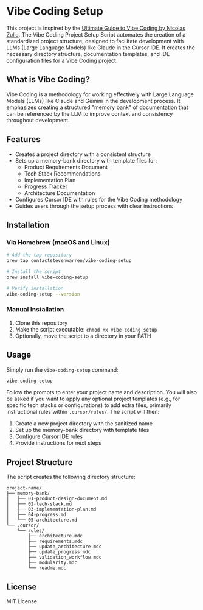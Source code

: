 # Vibe Coding Setup

This project is inspired by the [Ultimate Guide to Vibe Coding by Nicolas Zullo](https://github.com/EnzeD/vibe-coding). The Vibe Coding Project Setup Script automates the creation of a standardized project structure, designed to facilitate development with LLMs (Large Language Models) like Claude in the Cursor IDE. It creates the necessary directory structure, documentation templates, and IDE configuration files for a Vibe Coding project.

## What is Vibe Coding?

Vibe Coding is a methodology for working effectively with Large Language Models (LLMs) like Claude and Gemini in the development process. It emphasizes creating a structured "memory bank" of documentation that can be referenced by the LLM to improve context and consistency throughout development.

## Features

- Creates a project directory with a consistent structure
- Sets up a memory-bank directory with template files for:
  - Product Requirements Document
  - Tech Stack Recommendations
  - Implementation Plan
  - Progress Tracker
  - Architecture Documentation
- Configures Cursor IDE with rules for the Vibe Coding methodology
- Guides users through the setup process with clear instructions

## Installation

### Via Homebrew (macOS and Linux)

```bash
# Add the tap repository
brew tap contactstevenwarren/vibe-coding-setup

# Install the script
brew install vibe-coding-setup

# Verify installation
vibe-coding-setup --version
```

### Manual Installation

1. Clone this repository
2. Make the script executable: `chmod +x vibe-coding-setup`
3. Optionally, move the script to a directory in your PATH

## Usage

Simply run the `vibe-coding-setup` command:

```bash
vibe-coding-setup
```

Follow the prompts to enter your project name and description. You will also be asked if you want to apply any optional project templates (e.g., for specific tech stacks or configurations) to add extra files, primarily instructional rules within `.cursor/rules/`. The script will then:

1. Create a new project directory with the sanitized name
2. Set up the memory-bank directory with template files
3. Configure Cursor IDE rules
4. Provide instructions for next steps

## Project Structure

The script creates the following directory structure:

```
project-name/
├── memory-bank/
│   ├── 01-product-design-document.md
│   ├── 02-tech-stack.md
│   ├── 03-implementation-plan.md
│   ├── 04-progress.md
│   └── 05-architecture.md
└── .cursor/
    └── rules/
        ├── architecture.mdc
        ├── requirements.mdc
        ├── update_architecture.mdc
        ├── update_progress.mdc
        ├── validation_workflow.mdc
        ├── modularity.mdc
        └── readme.mdc
```

## License

MIT License 
